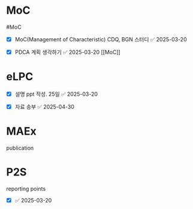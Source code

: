 # MoC
#MoC
- [x] MoC(Management of Characteristic) CDQ, BGN 스터디 ✅ 2025-03-20
- [x] PDCA 계획 생각하기 ✅ 2025-03-20
[[MoC]]



# eLPC
- [x] 설명 ppt 작성. 25일 ✅ 2025-03-20
- [x] 자료 송부 ✅ 2025-04-30



# MAEx
publication

# P2S
reporting points
- [x]  ✅ 2025-03-20